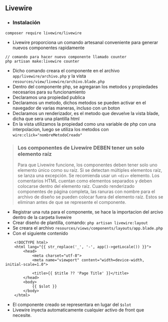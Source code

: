 ## Livewire
- ### Instalación
~~~
composer require livewire/livewire
~~~

- Livewire proporciona un comando artesanal conveniente para generar nuevos componentes rapidamente
~~~
// comando para hacer nuevo componente llamado counter
php artisan make:livewire counter
~~~
- Dicho comando creara el componente en el archivo `app/livewire/archivo.php` y la vista `resources/view/livewire/archivo.blade.php`
- Dentro del componente php, se agregaran los metodos y propiedades necesarios para su funcionamiento
- Declaramos una propiedad publica
- Declaramos un metodo, dichos metodos se pueden activar en el navegador de varias maneras, incluso con un boton
- Declaramos un renderizador, es el metodo que devuelve la vista blade, dicha que sera una plantilla html
- En la vista utilizamos la propiedad como una variable de php con una interpolacion, luego se utiliza los metodos con `wire:click="nombreMetodoCreado"`

> ### Los componentes de Livewire DEBEN tener un solo elemento raíz 
> 
> Para que Livewire funcione, los componentes deben tener solo uno elemento único como su raíz. Si se detectan múltiples elementos raíz, se lanza una excepción. Se recomienda usar un `<div>` elemento. Los comentarios HTML cuentan como elementos separados y deben colocarse dentro del elemento raíz. Cuando renderizado componentes de página completa, las ranuras con nombre para el archivo de diseño se pueden colocar fuera del elemento raíz. Estos se eliminan antes de que se represente el componente.

- Registrar una ruta para el componente, se hace la importacion del arcivo dentro de la carpeta livewire
- Crear diseño de plantilla, comando: `php artisan livewire:layout`
- Se creara el archivo `resources/views/components/layouts/app.blade.php`
- Con el siguiente contenido  
~~~
    <!DOCTYPE html>
    <html lang="{{ str_replace('_', '-', app()->getLocale()) }}">
        <head>
            <meta charset="utf-8">
            <meta name="viewport" content="width=device-width, initial-scale=1.0">
    
            <title>{{ $title ?? 'Page Title' }}</title>
        </head>
        <body>
            {{ $slot }}
        </body>
    </html>
~~~

- El componente creado se representara en lugar del `$slot`
- Livewire inyecta automaticamente cualquier activo de front que necesite.